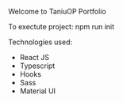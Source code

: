 Welcome to TaniuOP Portfolio

To exectute project:
npm run init

Technologies used:

- React JS
- Typescript
- Hooks
- Sass
- Material UI
